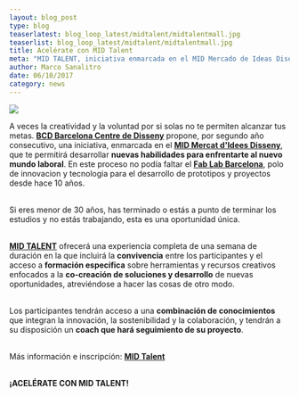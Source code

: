 ```yaml
---
layout: blog_post
type: blog
teaserlatest: blog_loop_latest/midtalent/midtalentmall.jpg
teaserlist: blog_loop_latest/midtalent/midtalentmall.jpg
title: Acelérate con MID Talent
meta: "MID TALENT, iniciativa enmarcada en el MID Mercado de Ideas Diseño, es un programa de pre-aceleración en emprendeduría creativa dirigido a jóvenes."
author: Marco Sanalitro
date: 06/10/2017 
category: news
---
```


<img src= "http://www.fablabbcn.org/img/blog/blog_loop_latest/midtalent/midtalent1.jpg" align="middle"> 
<br>

A veces la creatividad y la voluntad por si solas no te permiten alcanzar tus metas. <strong><a href="http://www.bcd.es/es/page.asp?id=438&selected=11&ui=8037">BCD Barcelona Centre de Disseny</a></strong> propone, por segundo año consecutivo, una iniciativa, enmarcada en el <strong><a href="http://www.bcd.es/es/mid.asp?method=page&node=403">MID Mercat d'Idees Disseny</a></strong>, que te permitirá desarrollar <strong>nuevas habilidades para enfrentarte al nuevo mundo laboral</strong>. En este proceso no podía faltar el <strong><a href="https://fablabbcn.org/index.html">Fab Lab Barcelona</a></strong>, polo de innovacion y tecnologia para el desarrollo de prototipos y proyectos desde hace 10 años.<br><br>

Si eres menor de 30 años, has terminado o estás a punto de terminar los estudios y no estás trabajando, esta es una oportunidad única.<br><br>

<strong><a href="http://www.bcd.es/es/mid.asp?method=page&node=403">MID TALENT</a></strong> ofrecerá una experiencia completa de una semana de duración en la que incluirá la <strong>convivencia</strong> entre los participantes y el acceso a <strong>formación específica</strong> sobre herramientas y recursos creativos enfocados a la <strong>co-creación de soluciones y desarrollo</strong> de nuevas oportunidades, atreviéndose a hacer las cosas de otro modo.<br><br>

Los participantes tendrán acceso a una <strong>combinación de conocimientos</strong> que integran la innovación, la sostenibilidad y la colaboración, y tendrán a su disposición un <strong>coach que hará seguimiento de su proyecto</strong>.<br><br>

Más información e inscripción: <strong><a href="http://www.bcd.es/es/mid.asp?method=page&node=403">MID Talent</a></strong><br><br>

<strong>¡ACELÉRATE CON MID TALENT!</strong><br>

